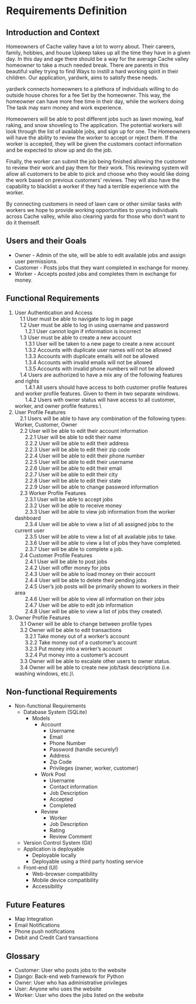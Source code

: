 # Requirements Definition

## Introduction and Context

Homeowners of Cache valley have a lot to worry about. Their careers, family, hobbies, and house
Upkeep takes up all the time they have in a given day. In this day and age there should be a way for the average
Cache valley homeowner to take a much needed break. There are parents in this beautiful valley trying to find
Ways to instill a hard working spirit in their children. Our application, yardwrk, aims to satisfy these needs.

yardwrk connects homeowners to a plethora of individuals willing to do outside house chores for a fee 
Set by the homeowner. This way, the homeowner can have more free time in their day, while the workers doing 
The task may earn money and work experience.

Homeowners will be able to post different jobs such as lawn mowing, leaf raking, and snow shoveling to 
The application. The potential workers will look through the list of available jobs, and sign up for one. The
Homeowners will have the ability to review the worker to accept or reject them. If the worker is 
accepted, they will be given the customers contact information and be expected to show up and do the job.

Finally, the worker can submit the job being finished allowing the customer to review their work and pay 
them for their work. This reviewing system will allow all customers to be able to pick and choose who they would
like doing the work based on previous customers' reviews. They will also have the capability to blacklist a worker
if they had a terrible experience with the worker.

By connecting customers in need of lawn care or other similar tasks with workers we hope to provide
working opportunities to young individuals across Cache valley, while also clearing yards for those who don’t
want to do it themself.

## Users and their Goals

* Owner - Admin of the site, will be able to edit available jobs and assign user permissions.
* Customer - Posts jobs that they want completed in exchange for money.
* Worker - Accepts posted jobs and completes them in exchange for money.

## Functional Requirements

1. User Authentication and Access\
&emsp;1.1 User must be able to navigate to log in page\
&emsp;1.2 User must be able to log in using username and password\
&emsp;&emsp;1.2.1 User cannot login if information is incorrect\
&emsp;1.3 User must be able to create a new account\
&emsp;&emsp;1.3.1 User will be taken to a new page to create a new account\
&emsp;&emsp;1.3.2 Accounts with duplicate user names will not be allowed\
&emsp;&emsp;1.3.3 Accounts with duplicate emails will not be allowed\
&emsp;&emsp;1.3.4 Accounts with invalid emails will not be allowed\
&emsp;&emsp;1.3.5 Accounts with invalid phone numbers will not be allowed\
&emsp;1.4 Users are authorized to have a mix any of the following features and rights\
&emsp;&emsp;1.4.1 All users should have access to both customer profile features and worker profile features. Given to them in two separate windows.\
&emsp;&emsp;1.4.2 Users with owner status will have access to all customer, worker, and owner profile features.\
2. User Profile Features\
&emsp;2.1 Users will be able to have any combination of the following types: Worker, Customer, Owner\
&emsp;2.2 User will be able to edit their account information\
&emsp;&emsp;2.2.1 User will be able to edit their name\
&emsp;&emsp;2.2.2 User will be able to edit their address\
&emsp;&emsp;2.2.3 User will be able to edit their zip code\
&emsp;&emsp;2.2.4 User will be able to edit their phone number\
&emsp;&emsp;2.2.5 User will be able to edit their username\
&emsp;&emsp;2.2.6 User will be able to edit their email\
&emsp;&emsp;2.2.7 User will be able to edit their city\
&emsp;&emsp;2.2.8 User will be able to edit their state\
&emsp;&emsp;2.2.9 User will be able to change password information\
&emsp;2.3 Worker Profile Features\
&emsp;&emsp;2.3.1 User will be able to accept jobs\
&emsp;&emsp;2.3.2 User will be able to receive money\
&emsp;&emsp;2.3.3 User will be able to view job information from the worker dashboard\
&emsp;&emsp;2.3.4 User will be able to view a list of all assigned jobs to the current user\
&emsp;&emsp;2.3.5 User will be able to view a list of all available jobs to take.\
&emsp;&emsp;2.3.6 User will be able to view a list of jobs they have completed.\
&emsp;&emsp;2.3.7 User will be able to complete a job.\
&emsp;2.4 Customer Profile Features\
&emsp;&emsp;2.4.1 User will be able to post jobs\
&emsp;&emsp;2.4.2 User will offer money for jobs\
&emsp;&emsp;2.4.3 User will be able to load money on their account\
&emsp;&emsp;2.4.4 User will be able to delete their pending jobs\
&emsp;&emsp;2.4.5 User’s job posts will be primarily shown to workers in their area\
&emsp;&emsp;2.4.6 User will be able to view all information on their jobs\
&emsp;&emsp;2.4.7 User will be able to edit job information\
&emsp;&emsp;2.4.8 User will be able to view a list of jobs they created\
3. Owner Profile Features\
&emsp;3.1 Owner will be able to change between profile types\
&emsp;3.2 Owner will be able to edit transactions\
&emsp;&emsp;3.2.1 Take money out of a worker’s account\
&emsp;&emsp;3.2.2 Take money out of a customer’s account\
&emsp;&emsp;3.2.3 Put money into a worker’s account\
&emsp;&emsp;3.2.4 Put money into a customer’s account\
&emsp;3.3 Owner will be able to escalate other users to owner status.\
&emsp;3.4 Owner will be able to create new job/task descriptions (i.e. washing windows, etc.)\

## Non-functional Requirements

* Non-functional Requirements
    * Database System (SQLite)
        * Models
            * Account
                * Username
                * Email
                * Phone Number
                * Password (handle securely!)
                * Address
                * Zip Code
                * Privileges (owner, worker, customer)
            * Work Post
                * Username
                * Contact information
                * Job Description
                * Accepted
                * Completed
            * Review
                * Worker
                * Job Description
                * Rating
                * Review Comment
  * Version Control System (Git)
  * Application is deployable
    * Deployable locally
    * Deployable using a third party hosting service
  * Front-end (UI)
    * Web-browser compatibility
    * Mobile device compatibility
    * Accessibility

## Future Features

* Map Integration
* Email Notifications
* Phone push notifications
* Debit and Credit Card transactions

## Glossary

* Customer: User who posts jobs to the website
* Django: Back-end web framework for Python
* Owner: User who has administrative privileges
* User: Anyone who uses the website
* Worker: User who does the jobs listed on the website






